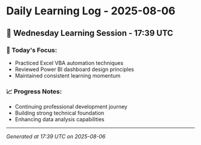 # Daily Learning Log - 2025-08-06

## 📅 Wednesday Learning Session - 17:39 UTC

### 🎯 Today's Focus:
- Practiced Excel VBA automation techniques
- Reviewed Power BI dashboard design principles
- Maintained consistent learning momentum

### 📈 Progress Notes:
- Continuing professional development journey
- Building strong technical foundation
- Enhancing data analysis capabilities

---
*Generated at 17:39 UTC on 2025-08-06*
